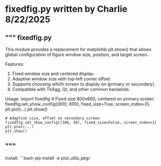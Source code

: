 # fixedfig.py written by Charlie 8/22/2025
"""
fixedfig.py
-------------
This module provides a replacement for matplotlib plt.show() that allows
global configuration of figure window size, position, and target screen.

Features:
1. Fixed window size and centered display.
2. Adaptive window size with top-left corner offset.
3. Supports choosing which screen to display on (primary or secondary).
4. Compatible with TkAgg, Qt, and other common backends.

Usage:
    import fixedfig
    # Fixed size 800x600, centered on primary screen
    fixedfig.set_show_config([800, 600], fixed_size=True, screen_index=0)
    plt.plot(...)
    plt.show()

    # Adaptive size, offset on secondary screen
    fixedfig.set_show_config([100, 50], fixed_size=False, screen_index=1)
    plt.plot(...)
    plt.show()
"""
-------------
Install:
    ```bash
    pip install -e plot_utils_pkg/
